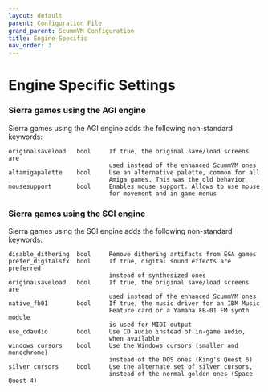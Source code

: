 ```yaml
---
layout: default
parent: Configuration File
grand_parent: ScummVM Configuration
title: Engine-Specific
nav_order: 3
---
```


# Engine Specific Settings

### Sierra games using the AGI engine

Sierra games using the AGI engine adds the following non-standard keywords:

```
originalsaveload   bool     If true, the original save/load screens are
                            used instead of the enhanced ScummVM ones
altamigapalette    bool     Use an alternative palette, common for all
                            Amiga games. This was the old behavior
mousesupport       bool     Enables mouse support. Allows to use mouse
                            for movement and in game menus
```

### Sierra games using the SCI engine

Sierra games using the SCI engine adds the following non-standard keywords:

```
disable_dithering  bool     Remove dithering artifacts from EGA games
prefer_digitalsfx  bool     If true, digital sound effects are preferred
                            instead of synthesized ones
originalsaveload   bool     If true, the original save/load screens are
                            used instead of the enhanced ScummVM ones
native_fb01        bool     If true, the music driver for an IBM Music
                            Feature card or a Yamaha FB-01 FM synth module
                            is used for MIDI output
use_cdaudio        bool     Use CD audio instead of in-game audio,
                            when available
windows_cursors    bool     Use the Windows cursors (smaller and monochrome)
                            instead of the DOS ones (King's Quest 6)
silver_cursors     bool     Use the alternate set of silver cursors,
                            instead of the normal golden ones (Space Quest 4)
```                                                        
